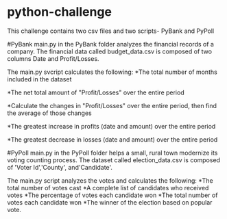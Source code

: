 # python-challenge
This challenge contains two csv files and two scripts- PyBank and PyPoll

#PyBank 
main.py in the PyBank folder analyzes the financial records of a company. The financial data called budget_data.csv is composed of two columns Date and Profit/Losses. 

The main.py svcript calculates the following:
  *The total number of months included in the dataset
  
  *The net total amount of "Profit/Losses" over the entire period
  
  *Calculate the changes in "Profit/Losses" over the entire period, then find the average of those changes
  
  *The greatest increase in profits (date and amount) over the entire period
  
  *The greatest decrease in losses (date and amount) over the entire period
     
#PyPoll
main.py in the PyPoll folder helps a small, rural town modernize its voting counting process. The dataset called election_data.csv is composed of 'Voter Id','County', and'Candidate'.

The main.py script analyzes the votes and calculates the following:
   *The total number of votes cast
   *A complete list of candidates who received votes
   *The percentage of votes each candidate won
   *The total number of votes each candidate won
   *The winner of the election based on popular vote.
